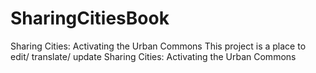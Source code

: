 # SharingCitiesBook
Sharing Cities: Activating the Urban Commons
This project is a place to edit/ translate/ update Sharing Cities: Activating the Urban Commons
